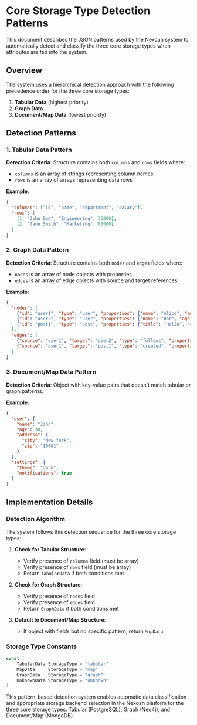 # Core Storage Type Detection Patterns

This document describes the JSON patterns used by the Nexoan system to automatically detect and classify the three core storage types when attributes are fed into the system.

## Overview

The system uses a hierarchical detection approach with the following precedence order for the three core storage types:
1. **Tabular Data** (highest priority)
2. **Graph Data** 
3. **Document/Map Data** (lowest priority)

## Detection Patterns

### 1. Tabular Data Pattern

**Detection Criteria**: Structure contains both `columns` and `rows` fields where:
- `columns` is an array of strings representing column names
- `rows` is an array of arrays representing data rows

**Example**:
```json
{
  "columns": ["id", "name", "department", "salary"],
  "rows": [
    [1, "John Doe", "Engineering", 75000],
    [2, "Jane Smith", "Marketing", 65000]
  ]
}
```

### 2. Graph Data Pattern

**Detection Criteria**: Structure contains both `nodes` and `edges` fields where:
- `nodes` is an array of node objects with properties
- `edges` is an array of edge objects with source and target references

**Example**:
```json
{
  "nodes": [
    {"id": "user1", "type": "user", "properties": {"name": "Alice", "age": 30}},
    {"id": "user2", "type": "user", "properties": {"name": "Bob", "age": 25}},
    {"id": "post1", "type": "post", "properties": {"title": "Hello", "content": "World"}}
  ],
  "edges": [
    {"source": "user1", "target": "user2", "type": "follows", "properties": {"since": "2024-01-01"}},
    {"source": "user1", "target": "post1", "type": "created", "properties": {"timestamp": "2024-03-20T10:00:00Z"}}
  ]
}
```

### 3. Document/Map Data Pattern

**Detection Criteria**: Object with key-value pairs that doesn't match tabular or graph patterns.

**Example**:
```json
{
  "user": {
    "name": "John",
    "age": 30,
    "address": {
      "city": "New York",
      "zip": "10001"
    }
  },
  "settings": {
    "theme": "dark",
    "notifications": true
  }
}
```

## Implementation Details

### Detection Algorithm

The system follows this detection sequence for the three core storage types:

1. **Check for Tabular Structure**:
   - Verify presence of `columns` field (must be array)
   - Verify presence of `rows` field (must be array)
   - Return `TabularData` if both conditions met

2. **Check for Graph Structure**:
   - Verify presence of `nodes` field
   - Verify presence of `edges` field
   - Return `GraphData` if both conditions met

3. **Default to Document/Map Structure**:
   - If object with fields but no specific pattern, return `MapData`

### Storage Type Constants

```go
const (
    TabularData StorageType = "tabular"
    MapData     StorageType = "map"
    GraphData   StorageType = "graph"
    UnknownData StorageType = "unknown"
)
```

This pattern-based detection system enables automatic data classification and appropriate storage backend selection in the Nexoan platform for the three core storage types: Tabular (PostgreSQL), Graph (Neo4j), and Document/Map (MongoDB).